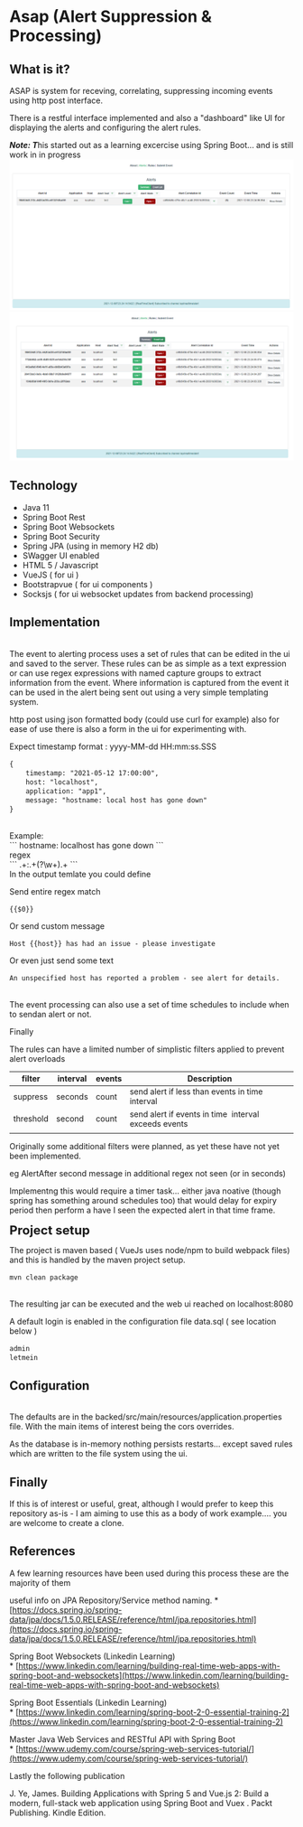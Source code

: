 # Asap (Alert Suppression & Processing)

## What is it?

ASAP is system for receving, correlating, suppressing incoming events using http post interface.

There is a restful interface implemented and also a "dashboard" like UI for displaying the alerts and configuring the alert rules.

<b>*Note: T*</b>his started out as a learning excercise using Spring Boot... and is still work in in progress
![Example of main ui](Screenshot1.png)
![Example of main ui](Screenshot2.png)
<br>
## Technology

* Java 11
* Spring Boot Rest
* Spring Boot Websockets
* Spring Boot Security
* Spring JPA (using in memory H2 db)
* SWagger UI enabled
* HTML 5 / Javascript
* VueJS ( for ui )
* Bootstrapvue ( for ui components )
* Socksjs ( for ui websocket updates from backend processing)

## Implementation
<br>
The event to alerting process uses a set of rules that can be edited in the ui and saved to the server.
These rules can be as simple as a text expression or can use regex expressions with named capture groups to extract information from the event.
Where information is captured from the event it can be used in the alert being sent out using a very simple templating system.

http post using json formatted body (could use curl for example) also for ease of use there is also a form in the ui for experimenting with.

Expect timestamp format : yyyy-MM-dd HH:mm:ss.SSS

```
{
    timestamp: "2021-05-12 17:00:00",
    host: "localhost",
    application: "app1",
    message: "hostname: local host has gone down"
}
```
<br>
Example:

<br>
```
hostname: localhost has gone down
```
<br>
regex

<br>
```
.+:.+(?<host>\w+).+
```
<br>
In the output temlate you could define

Send entire regex match

```
{{$0}}
```

Or send custom message
<br>
```
Host {{host}} has had an issue - please investigate
```

Or even just send some text
<br>
```
An unspecified host has reported a problem - see alert for details.
```
<br>
The event processing can also use a set of time schedules to include when to sendan alert or not.

Finally

The rules can have a limited number of simplistic filters applied to prevent alert overloads

| filter | interval | events | Description |
| ------ | -------- | ------ | ----------- |
| suppress | seconds | count | send alert if less than events in time interval |
| threshold | second | count | send alert if events in time  interval exceeds events |
|  |  |  |  |

Originally some additional filters were planned, as yet these have not yet been implemented.

eg
AlertAfter second message in additional regex not seen (or in seconds)

Implementng this would require a timer task... either java noative (though spring has something around schedules too) that would delay for expiry period then perform a have I seen the expected alert in that time frame.

<span class="colour" style="color:var(--vscode-unotes-wysH2)">**<span class="font" style="font-family:var(--vscode-editor-font-family)"><span class="size" style="font-size:22px">Project setup</span></span>**</span>

The project is maven based ( VueJs uses node/npm to build webpack files) and this is handled by the maven project setup.
<br>
```
mvn clean package
```
<br>
The resulting jar can be executed and the web ui reached on localhost:8080

A default login is enabled in the configuration file data.sql ( see location below )
<br>
```
admin
letmein
```

## Configuration
<br>
The defaults are in the backed/src/main/resources/application.properties file.
With the main items of interest being the cors overrides.

As the database is in-memory nothing persists restarts... except saved rules which are written to the file system using the ui.
<br>
## Finally

If this is of interest or useful, great, although I would prefer to keep this repository as-is - I am aiming to use this as a body of work example.... you are welcome to create a clone.
<br>
## References

A few learning resources have been used during this process these are the majority of them

useful info on JPA Repository/Service method naming.
\*  [https://docs.spring.io/spring-data/jpa/docs/1.5.0.RELEASE/reference/html/jpa.repositories.html](https://docs.spring.io/spring-data/jpa/docs/1.5.0.RELEASE/reference/html/jpa.repositories.html)

Spring Boot Websockets (Linkedin Learning)
\* [https://www.linkedin.com/learning/building-real-time-web-apps-with-spring-boot-and-websockets](https://www.linkedin.com/learning/building-real-time-web-apps-with-spring-boot-and-websockets)

Spring Boot Essentials (Linkedin Learning)
\* [https://www.linkedin.com/learning/spring-boot-2-0-essential-training-2](https://www.linkedin.com/learning/spring-boot-2-0-essential-training-2)

Master Java Web Services and RESTful API with Spring Boot
\* [https://www.udemy.com/course/spring-web-services-tutorial/](https://www.udemy.com/course/spring-web-services-tutorial/)

Lastly the following publication

J. Ye, James. Building Applications with Spring 5 and Vue.js 2: Build a modern, full-stack web application using Spring Boot and Vuex . Packt Publishing. Kindle Edition.